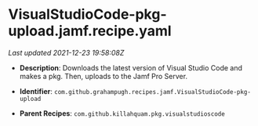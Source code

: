 # VisualStudioCode-pkg-upload.jamf.recipe.yaml

_Last updated 2021-12-23 19:58:08Z_

- **Description**: Downloads the latest version of Visual Studio Code and makes a pkg. Then, uploads to the Jamf Pro Server.

- **Identifier**: `com.github.grahampugh.recipes.jamf.VisualStudioCode-pkg-upload`

- **Parent Recipes**: `com.github.killahquam.pkg.visualstudioscode`
